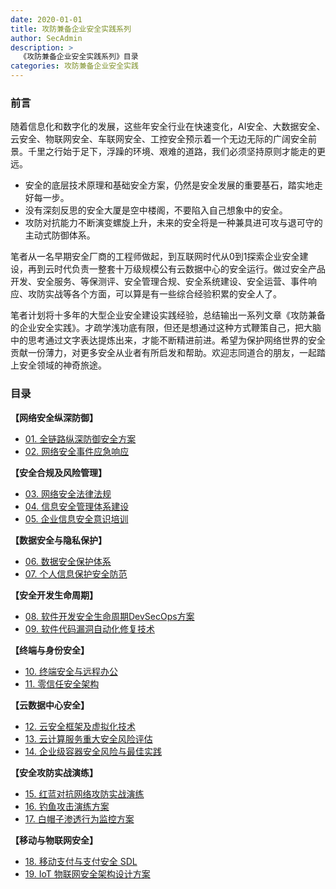 ```yaml
---
date: 2020-01-01
title: 攻防兼备企业安全实践系列
author: SecAdmin
description: >
  《攻防兼备企业安全实践系列》目录
categories: 攻防兼备企业安全实践
---
```


### 前言

随着信息化和数字化的发展，这些年安全行业在快速变化，AI安全、大数据安全、云安全、物联网安全、车联网安全、工控安全预示着一个无边无际的广阔安全前景。千里之行始于足下，浮躁的环境、艰难的道路，我们必须坚持原则才能走的更远。

- 安全的底层技术原理和基础安全方案，仍然是安全发展的重要基石，踏实地走好每一步。
- 没有深刻反思的安全大厦是空中楼阁，不要陷入自己想象中的安全。
- 攻防对抗能力不断演变螺旋上升，未来的安全将是一种兼具进可攻与退可守的主动式防御体系。

笔者从一名早期安全厂商的工程师做起，到互联网时代从0到1探索企业安全建设，再到云时代负责一整套十万级规模公有云数据中心的安全运行。做过安全产品开发、安全服务、等保测评、安全管理合规、安全系统建设、安全运营、事件响应、攻防实战等各个方面，可以算是有一些综合经验积累的安全人了。

笔者计划将十多年的大型企业安全建设实践经验，总结输出一系列文章《攻防兼备的企业安全实践》。才疏学浅功底有限，但还是想通过这种方式鞭策自己，把大脑中的思考通过文字表达提炼出来，才能不断精进前进。希望为保护网络世界的安全贡献一份薄力，对更多安全从业者有所启发和帮助。欢迎志同道合的朋友，一起踏上安全领域的神奇旅途。

### 目录

**【网络安全纵深防御】**

*   [01. 全链路纵深防御安全方案](defense-in-depth-security-solution)
*   [02. 网络安全事件应急响应](security-incident-response.md)

**【安全合规及风险管理】**

-   [03. 网络安全法律法规](cybersecurity-laws)
-   [04. 信息安全管理体系建设](information-security-management-system)
-   [05. 企业信息安全意识培训](information-security-awareness-training)

**【数据安全与隐私保护】**

-   [06. 数据安全保护体系](data-security-protection-system)
-   [07. 个人信息保护安全防范](personal-information-protection)

**【安全开发生命周期】**

-   [08. 软件开发安全生命周期DevSecOps方案](devsecops-security-solution)
-   [09. 软件代码漏洞自动化修复技术](software-code-vulnerability-automated-repair-technology)

**【终端与身份安全】**

-   [10. 终端安全与远程办公](terminal-and-remote-office-security)
-   [11. 零信任安全架构](zero-trust-security-architecture)

**【云数据中心安全】**

-   [12. 云安全框架及虚拟化技术](cloud-security-framework-and-virtualization-technology)
-   [13. 云计算服务重大安全风险评估](major-security-risk-assessment-of-cloud-computing-services)
-   [14. 企业级容器安全风险与最佳实践](container-security-risks-and-best-practices)

**【安全攻防实战演练】**

-   [15. 红蓝对抗网络攻防实战演练](red-blue-attack-and-defense-practice)
-   [16. 钓鱼攻击演练方案](phishing-attack-drill-plan)
-   [17. 白帽子渗透行为监控方案](white-hat-penetration-behavior-monitoring-solution)

**【移动与物联网安全】**

-   [18. 移动支付与支付安全 SDL](mobile-and-payment-security)
-   [19. IoT 物联网安全架构设计方案](iot-security-architecture-design-solution)
